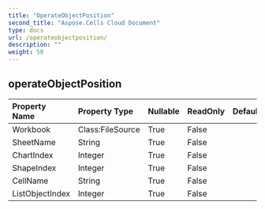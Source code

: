 ```yaml
---
title: "OperateObjectPosition"
second_title: "Aspose.Cells Cloud Document"
type: docs
url: /operateobjectposition/
description: ""
weight: 50
---
```


## **operateObjectPosition**

 

| Property Name | Property Type | Nullable |  ReadOnly | DefaultValue | Description | 
| :- | :- | :- |:- |  :- | :- |
| Workbook | Class:FileSource | True |  False |  |  |  
| SheetName | String | True |  False |  |  |  
| ChartIndex | Integer | True |  False |  |  |  
| ShapeIndex | Integer | True |  False |  |  |  
| CellName | String | True |  False |  |  |  
| ListObjectIndex | Integer | True |  False |  |  |  

